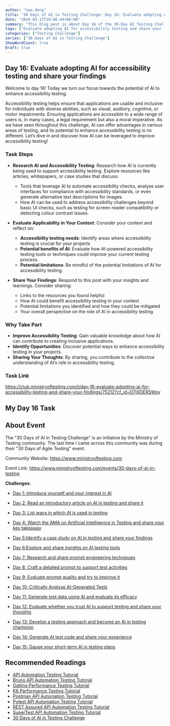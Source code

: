 ```yaml
---
author: "nao.deng"
title: "30 Days of AI in Testing Challenge: Day 16: Evaluate adopting AI for accessibility testing and share your findings"
date: "2024-03-17T19:06:44+08:00"
summary: "This blog post is about Day 16 of the 30-Day AI Testing Challenge to evaluate the adoption of AI for accessibility testing and share personal findings. The article may cover the author's experience with the practical application of accessibility testing with AI, including the selection of AI tools, improvement of testing methods, and validity of test results. By sharing evaluations and findings on accessibility testing with AI, readers will learn about the authors' applications in real-world testing scenarios and learn from their experiences and lessons learned. This series promises to provide an opportunity for testing professionals to learn about and explore the use of AI in the field of accessibility testing, and to foster industry dialog and technological innovation."
tags: ["Evaluate adopting AI for accessibility testing and share your findings","prompt engineering","Prompt","accessibility testing","AI"]
categories: ["Testing Challenge"]
series: ["30 Days of AI in Testing Challenge"]
ShowWordCount: true
Draft: true
---
```


## Day 16: Evaluate adopting AI for accessibility testing and share your findings

Welcome to day 16! Today we turn our focus towards the potential of AI to enhance accessibility testing.

Accessibility testing helps ensure that applications are usable and inclusive for individuals with diverse abilities, such as visual, auditory, cognitive, or motor impairments. Ensuring applications are accessible to a wide range of users is, in many cases, a legal requirement but also a moral imperative. As we have seen throughout this challenge, AI can offer advantages in various areas of testing, and its potential to enhance accessibility testing is no different. Let’s dive in and discover how AI can be leveraged to improve accessibility testing!

### Task Steps

- **Research AI and Accessibility Testing**: Research how AI is currently being used to support accessibility testing. Explore resources like articles, whitepapers, or case studies that discuss:

  - Tools that leverage AI to automate accessibility checks, analyse user interfaces for compliance with accessibility standards, or even generate alternative text descriptions for images.
  - How AI can be used to address accessibility challenges beyond basic UI checks, such as testing for screen reader compatibility or detecting colour contrast issues.

- **Evaluate Applicability in Your Context**: Consider your context and reflect on:
  - **Accessibility testing needs**: Identify areas where accessibility testing is crucial for your projects
  - **Potential benefits of AI**: Evaluate how AI-powered accessibility testing tools or techniques could improve your current testing process.
  - **Potential limitations**: Be mindful of the potential limitations of AI for accessibility testing.

- **Share Your Findings**: Respond to this post with your insights and learnings. Consider sharing:

  - Links to the resources you found helpful
  - How AI could benefit accessibility testing in your context
  - Potential limitations you identified and how they could be mitigated
  - Your overall perspective on the role of AI in accessibility testing

### Why Take Part

- **Improve Accessibility Testing**: Gain valuable knowledge about how AI can contribute to creating inclusive applications.
- **Identify Opportunities**: Discover potential ways to enhance accessibility testing in your projects.
- **Sharing Your Thoughts**: By sharing, you contribute to the collective understanding of AI’s role in accessibility testing.

### Task Link

<https://club.ministryoftesting.com/t/day-16-evaluate-adopting-ai-for-accessibility-testing-and-share-your-findings/75212?cf_id=D7lXDERSWoy>

## My Day 16 Task

## About Event

The "30 Days of AI in Testing Challenge" is an initiative by the Ministry of Testing community. The last time I came across this community was during their "30 Days of Agile Testing" event.

Community Website: <https://www.ministryoftesting.com>

Event Link: <https://www.ministryoftesting.com/events/30-days-of-ai-in-testing>

**Challenges**:

- [Day 1: Introduce yourself and your interest in AI](https://naodeng.com.cn/posts/event/30-days-of-ai-in-testing-day-1-introduce-yourself-and-your-interest-in-ai/)
- [Day 2: Read an introductory article on AI in testing and share it](https://naodeng.com.cn/posts/event/30-days-of-ai-in-testing-day-2-read-an-introductory-article-on-ai-in-testing-and-share-it/)
- [Day 3: List ways in which AI is used in testing](https://naodeng.com.cn/posts/event/30-days-of-ai-in-testing-day-3-list-ways-in-which-ai-is-used-in-testing/)
- [Day 4: Watch the AMA on Artificial Intelligence in Testing and share your key takeaway](https://naodeng.com.cn/posts/event/30-days-of-ai-in-testing-day-4-watch-the-ama-on-artificial-intelligence-in-testing-and-share-your-key-takeaway/)
- [Day 5:Identify a case study on AI in testing and share your findings](https://naodeng.com.cn/posts/event/30-days-of-ai-in-testing-day-5-identify-a-case-study-on-ai-in-testing-and-share-your-findings/)
- [Day 6:Explore and share insights on AI testing tools](https://naodeng.com.cn/posts/event/30-days-of-ai-in-testing-day-6-explore-and-share-insights-on-ai-testing-tools/)
- [Day 7: Research and share prompt engineering techniques](https://naodeng.com.cn/posts/event/30-days-of-ai-in-testing-day-7-research-and-share-prompt-engineering-techniques/)
- [Day 8: Craft a detailed prompt to support test activities](https://naodeng.com.cn/posts/event/30-days-of-ai-in-testing-day-8-craft-a-detailed-prompt-to-support-test-activities/)
- [Day 9: Evaluate prompt quality and try to improve it](https://naodeng.com.cn/posts/event/30-days-of-ai-in-testing-day-9-evaluate-prompt-quality-and-try-to-improve-it/)
- [Day 10: Critically Analyse AI-Generated Tests](https://naodeng.com.cn/posts/event/30-days-of-ai-in-testing-day-10-critically-analyse-ai-generated-tests/)
- [Day 11: Generate test data using AI and evaluate its efficacy](https://naodeng.com.cn/posts/event/30-days-of-ai-in-testing-day-11-generate-test-data-using-ai-and-evaluate-its-efficacy/)
- [Day 12: Evaluate whether you trust AI to support testing and share your thoughts](https://naodeng.com.cn/posts/event/30-days-of-ai-in-testing-day-12-evaluate-whether-you-trust-ai-to-support-testing-and-share-your-thoughts/)
- [Day 13: Develop a testing approach and become an AI in testing champion](https://naodeng.com.cn/posts/event/30-days-of-ai-in-testing-day-13-develop-a-testing-approach-and-become-an-ai-in-testing-champion/)

- [Day 14: Generate AI test code and share your experience](https://naodeng.com.cn/posts/event/30-days-of-ai-in-testing-day-14-generate-ai-test-code-and-share-your-experience/)

- [Day 15: Gauge your short-term AI in testing plans](https://naodeng.com.cn/posts/event/30-days-of-ai-in-testing-day-15-gauge-your-short-term-ai-in-testing-plans/)

## Recommended Readings

- [API Automation Testing Tutorial](https://naodeng.com.cn/series/api-automation-testing-tutorial/)
- [Bruno API Automation Testing Tutorial](https://naodeng.com.cn/series/bruno-api-automation-testing-tutorial/)
- [Gatling Performance Testing Tutorial](https://naodeng.com.cn/series/gatling-performance-testing-tutorial/)
- [K6 Performance Testing Tutorial](https://naodeng.com.cn/series/k6-performance-testing-tutorial/)
- [Postman API Automation Testing Tutorial](https://naodeng.com.cn/series/postman-api-automation-testing-tutorial/)
- [Pytest API Automation Testing Tutorial](https://naodeng.com.cn/series/pytest-api-automation-testing-tutorial/)
- [REST Assured API Automation Testing Tutorial](https://naodeng.com.cn/series/rest-assured-api-automation-testing-tutorial/)
- [SuperTest API Automation Testing Tutorial](https://naodeng.com.cn/series/supertest-api-automation-testing-tutorial/)
- [30 Days of AI in Testing Challenge](https://naodeng.com.cn/series/30-days-of-ai-in-testing-challenge/)